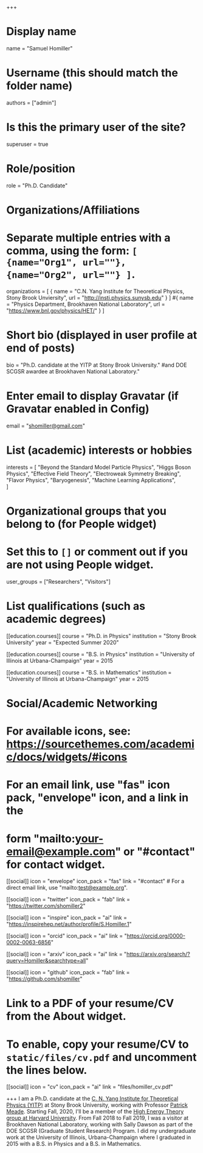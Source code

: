 +++
# Display name
name = "Samuel Homiller"

# Username (this should match the folder name)
authors = ["admin"]

# Is this the primary user of the site?
superuser = true

# Role/position
role = "Ph.D. Candidate"

# Organizations/Affiliations
#   Separate multiple entries with a comma, using the form: `[ {name="Org1", url=""}, {name="Org2", url=""} ]`.
organizations = [ { name = "C.N. Yang Institute for Theoretical Physics, Stony Brook Unviersity", url = "http://insti.physics.sunysb.edu" } ]
#{ name = "Physics Department, Brookhaven National Laboratory", url = "https://www.bnl.gov/physics/HET/" } ]

# Short bio (displayed in user profile at end of posts)
bio = "Ph.D. candidate at the YITP at Stony Brook University."
#and DOE SCGSR awardee at Brookhaven National Laboratory."

# Enter email to display Gravatar (if Gravatar enabled in Config)
email = "shomiller@gmail.com"

# List (academic) interests or hobbies
interests = [
  "Beyond the Standard Model Particle Physics",
  "Higgs Boson Physics",
  "Effective Field Theory",
  "Electroweak Symmetry Breaking",
  "Flavor Physics",
  "Baryogenesis",
  "Machine Learning Applications",  
]

# Organizational groups that you belong to (for People widget)
#   Set this to `[]` or comment out if you are not using People widget.
user_groups = ["Researchers", "Visitors"]

# List qualifications (such as academic degrees)
[[education.courses]]
  course = "Ph.D. in Physics"
  institution = "Stony Brook University"
  year = "Expected Summer 2020"

[[education.courses]]
  course = "B.S. in Physics"
  institution = "University of Illinois at Urbana-Champaign"
  year = 2015

[[education.courses]]
  course = "B.S. in Mathematics"
  institution = "University of Illinois at Urbana-Champaign"
  year = 2015

# Social/Academic Networking
# For available icons, see: https://sourcethemes.com/academic/docs/widgets/#icons
#   For an email link, use "fas" icon pack, "envelope" icon, and a link in the
#   form "mailto:your-email@example.com" or "#contact" for contact widget.

[[social]]
  icon = "envelope"
  icon_pack = "fas"
  link = "#contact"  # For a direct email link, use "mailto:test@example.org".

[[social]]
  icon = "twitter"
  icon_pack = "fab"
  link = "https://twitter.com/shomiller2"

[[social]]
  icon = "inspire"
  icon_pack = "ai"
  link = "https://inspirehep.net/author/profile/S.Homiller.1"

[[social]]
  icon = "orcid"
  icon_pack = "ai"
  link = "https://orcid.org/0000-0002-0063-6856"

[[social]]
  icon = "arxiv"
  icon_pack = "ai"
  link = "https://arxiv.org/search/?query=Homiller&searchtype=all"

[[social]]
  icon = "github"
  icon_pack = "fab"
  link = "https://github.com/shomiller"

# Link to a PDF of your resume/CV from the About widget.
# To enable, copy your resume/CV to `static/files/cv.pdf` and uncomment the lines below.
[[social]]
   icon = "cv"
   icon_pack = "ai"
   link = "files/homiller_cv.pdf"

+++
I am a Ph.D. candidate at the <a href=http://insti.physics.sunysb.edu>C. N. Yang Institute for Theoretical Physics (YITP)</a> at Stony Brook University, working with Professor <a href=http://insti.physics.sunysb.edu/~meade>Patrick Meade</a>. Starting Fall, 2020, I'll be a member of the <a href=https://hetg.physics.harvard.edu/home>High Energy Theory group at Harvard University</a>. From Fall 2018 to Fall 2019, I was a visitor at Brookhaven National Laboratory, working with Sally Dawson as part of the DOE SCGSR (Graduate Student Research) Program. I did my undergraduate work at the University of Illinois, Urbana-Champaign where I graduated in 2015 with a B.S. in Physics and a B.S. in Mathematics.
